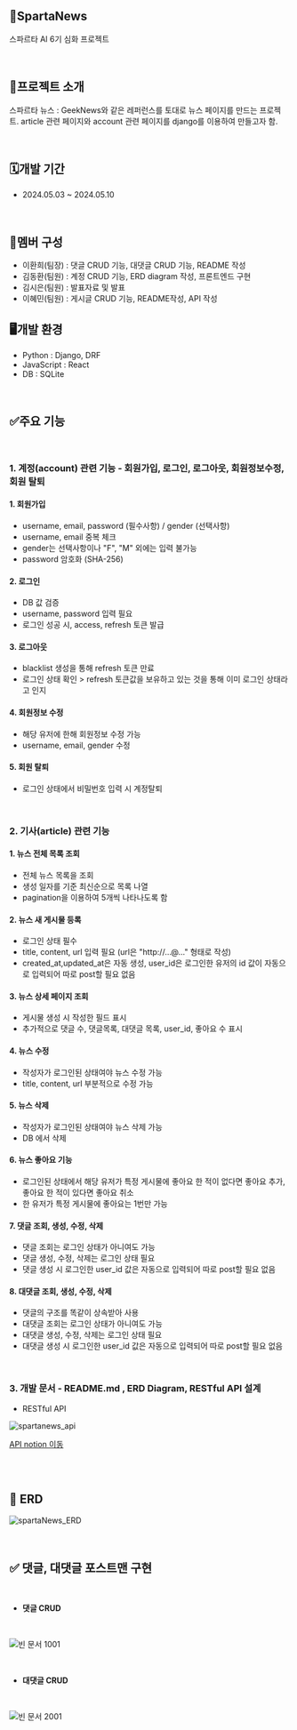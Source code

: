 ## 📰SpartaNews
스파르타 AI 6기 심화 프로젝트

<br/>

## 📝프로젝트 소개
스파르타 뉴스 : 
GeekNews와 같은 레퍼런스를 토대로 뉴스 페이지를 만드는 프로젝트. article 관련 페이지와 account 관련 페이지를 django를 이용하여 만들고자 함.

<br/>

## 🗓️개발 기간
- 2024.05.03 ~ 2024.05.10

<br/>

## 👥멤버 구성
- 이환희(팀장) : 댓글 CRUD 기능, 대댓글 CRUD 기능, README 작성
- 김동환(팀원) : 계정 CRUD 기능, ERD diagram 작성, 프론트엔드 구현
- 김시은(팀원) : 발표자료 및 발표
- 이혜민(팀원) : 게시글 CRUD 기능, README작성, API 작성

## 🖥️개발 환경
- Python : Django, DRF
- JavaScript : React
- DB : SQLite

<br/>

## ✅주요 기능

<br/>

### 1. 계정(account) 관련 기능 - 회원가입, 로그인, 로그아웃, 회원정보수정, 회원 탈퇴

#### 1. 회원가입
  - username, email, password (필수사항) / gender (선택사항)
  - username, email 중복 체크
  - gender는 선택사항이나 "F", "M" 외에는 입력 불가능
  - password 암호화 (SHA-256)
#### 2. 로그인
  - DB 값 검증
  - username, password 입력 필요
  - 로그인 성공 시, access, refresh 토큰 발급
#### 3. 로그아웃
  - blacklist 생성을 통해 refresh 토큰 만료
  - 로그인 상태 확인 > refresh 토큰값을 보유하고 있는 것을 통해 이미 로그인 상태라고 인지
#### 4. 회원정보 수정
  - 해당 유저에 한해 회원정보 수정 가능
  - username, email, gender 수정
#### 5. 회원 탈퇴
  - 로그인 상태에서 비밀번호 입력 시 계정탈퇴 
<br/>

### 2. 기사(article) 관련 기능

#### 1. 뉴스 전체 목록 조회
- 전체 뉴스 목록을 조회
- 생성 일자를 기준 최신순으로 목록 나열
- pagination을 이용하여 5개씩 나타나도록 함
#### 2. 뉴스 새 게시물 등록
- 로그인 상태 필수
- title, content, url 입력 필요 (url은 "http://...@..." 형태로 작성)
- created_at,updated_at은 자동 생성, user_id은 로그인한 유저의 id 값이 자동으로 입력되어 따로 post할 필요 없음
#### 3. 뉴스 상세 페이지 조회
- 게시물 생성 시 작성한 필드 표시
- 추가적으로 댓글 수, 댓글목록, 대댓글 목록, user_id, 좋아요 수 표시
#### 4. 뉴스 수정
- 작성자가 로그인된 상태여야 뉴스 수정 가능
- title, content, url 부분적으로 수정 가능
#### 5. 뉴스 삭제
- 작성자가 로그인된 상태여야 뉴스 삭제 가능
- DB 에서 삭제
#### 6. 뉴스 좋아요 기능
- 로그인된 상태에서 해당 유저가 특정 게시물에 좋아요 한 적이 없다면 좋아요 추가, 좋아요 한 적이 있다면 좋아요 취소
- 한 유저가 특정 게시물에 좋아요는 1번만 가능
#### 7. 댓글 조회, 생성, 수정, 삭제
- 댓글 조회는 로그인 상태가 아니여도 가능
- 댓글 생성, 수정, 삭제는 로그인 상태 필요
- 댓글 생성 시 로그인한 user_id 값은 자동으로 입력되어 따로 post할 필요 없음
#### 8. 대댓글 조회, 생성, 수정, 삭제
- 댓글의 구조를 똑같이 상속받아 사용
- 대댓글 조회는 로그인 상태가 아니여도 가능
- 대댓글 생성, 수정, 삭제는 로그인 상태 필요
- 대댓글 생성 시 로그인한 user_id 값은 자동으로 입력되어 따로 post할 필요 없음

<br/>

### 3. 개발 문서 - README.md , ERD Diagram, RESTful API 설계
-  RESTful API

![spartanews_api](https://github.com/1489ehdghks/spartaNews/assets/157605815/436f35d6-0266-492d-a617-f46887a79969)

[API notion 이동](https://www.notion.so/teamsparta/87bf62f0dad248a0962146b68ebbce7c?v=c8e06e5871e4496e9698ad2dc97c0bc7)

<br/>
<br/>


## 🚀 ERD

![spartaNews_ERD](https://github.com/1489ehdghks/spartaNews/assets/157605815/8031e270-8c83-4d54-9215-32b6a40d6886)

<br/>

## ✅ 댓글, 대댓글 포스트맨 구현

<br/>

- **댓글 CRUD**

<br/>

![빈 문서 1001](https://github.com/1489ehdghks/spartaNews/assets/159985538/99167eff-1c81-4beb-b92f-bfd1892b5b24)

<br/>

- **대댓글 CRUD**

<br/>

![빈 문서 2001](https://github.com/1489ehdghks/spartaNews/assets/159985538/59d182a4-291b-4883-ab03-27e5365adf66)



